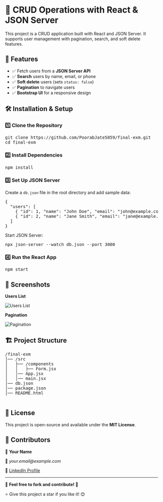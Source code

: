 <div class="container">
        <h1>📌 CRUD Operations with React & JSON Server</h1>
        <p>This project is a CRUD application built with React and JSON Server. It supports user management with pagination, search, and soft delete features.</p>

  <h2>🚀 Features</h2>
        <ul>
          <li>✅ Fetch users from a <b>JSON Server API</b></li>
            <li>✅ <b>Search</b> users by name, email, or phone</li>
            <li>✅ <b>Soft delete</b> users (sets <code>status: false</code>)</li>
            <li>✅ <b>Pagination</b> to navigate users</li>
            <li>✅ <b>Bootstrap UI</b> for a responsive design</li>
        </ul>

  <h2>🛠 Installation & Setup</h2>
        <h3>1️⃣ Clone the Repository</h3>
        <pre>git clone https://github.com/PoorabJate5859/final-exm.git
cd final-exm</pre>

  <h3>2️⃣ Install Dependencies</h3>
        <pre>npm install</pre>

   <h3>3️⃣ Set Up JSON Server</h3>
        <p>Create a <code>db.json</code> file in the root directory and add sample data:</p>
        <pre>{
  "users": [
    { "id": 1, "name": "John Doe", "email": "john@example.com", "phone": "1234567890", "image": "https://via.placeholder.com/150", "status": true },
    { "id": 2, "name": "Jane Smith", "email": "jane@example.com", "phone": "9876543210", "image": "https://via.placeholder.com/150", "status": true }
  ]
}</pre>

   <p>Start JSON Server:</p>
        <pre>npx json-server --watch db.json --port 3000</pre>
    <h3>4️⃣ Run the React App</h3>
        <pre>npm start</pre>

  <h2>📸 Screenshots</h2>
        <p><b>Users List</b></p>
        <img src="https://via.placeholder.com/400" alt="Users List">
        <p><b>Pagination</b></p>
        <img src="https://via.placeholder.com/400" alt="Pagination">

   <h2>🏗 Project Structure</h2>
      <pre>
/final-exm
│── /src
│   ├── /components
│   │   ├── Form.jsx
│   │── App.jsx
│   │── main.jsx
│── db.json
│── package.json
│── README.html
        </pre>

  <h2>📜 License</h2>
        <p>This project is open-source and available under the <b>MIT License</b>.</p>

   <h2>🙌 Contributors</h2>
        <p>👤 <b>Your Name</b></p>
        <p>📧 <i>your.email@example.com</i></p>
        <p>🔗 <a href="https://www.linkedin.com/in/your-profile">LinkedIn Profile</a></p>

  <hr>
        <p>🔹 <b>Feel free to fork and contribute! 🚀</b></p>
        <p>⭐ Give this project a star if you like it! 😊</p>
    </div>
